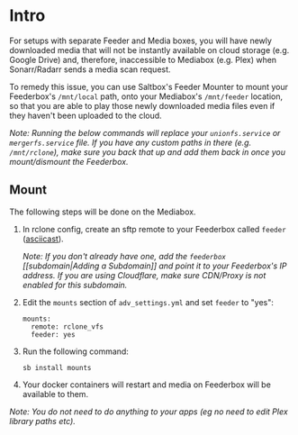 # Intro

For setups with separate Feeder and Media boxes, you will have newly downloaded media that will not be instantly available on cloud storage (e.g. Google Drive) and, therefore, inaccessible to Mediabox (e.g. Plex) when Sonarr/Radarr sends a media scan request.

To remedy this issue, you can use Saltbox's Feeder Mounter to mount your Feederbox's `/mnt/local` path, onto your Mediabox's `/mnt/feeder` location, so that you are able to play those newly downloaded media files even if they haven't been uploaded to the cloud.

_Note: Running the below commands will replace your `unionfs.service` or `mergerfs.service` file. If you have any custom paths in there (e.g. `/mnt/rclone`), make sure you back that up and add them back in once you mount/dismount the Feederbox._

## Mount

The following steps will be done on the Mediabox.

1. In rclone config, create an sftp remote to your Feederbox called `feeder` ([asciicast](https://asciinema.org/a/184084?t=0&speed=1&size=medium&cols=75&rows=25)).

   _Note: If you don't already have one, add the `feederbox` [[subdomain|Adding a Subdomain]] and point it to your Feederbox's IP address. If you are using Cloudflare, make sure CDN/Proxy is not enabled for this subdomain._

2. Edit the `mounts` section of `adv_settings.yml` and set `feeder` to "yes":

   ```text
   mounts:
     remote: rclone_vfs
     feeder: yes
   ```

3. Run the following command:

   ```shell
   sb install mounts
   ```

4. Your docker containers will restart and media on Feederbox will be available to them.

  _Note: You do not need to do anything to your apps (eg no need to edit Plex library paths etc)._
